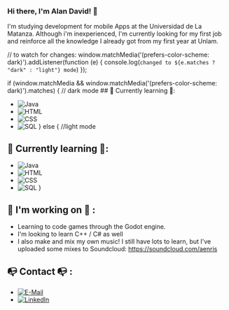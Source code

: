 ### Hi there, I'm Alan David! 👋

I'm studying development for mobile Apps at the Universidad de La Matanza. Although i'm inexperienced, I'm currently looking for my first job and reinforce all the knowledge I already got from my first year at Unlam.

// to watch for changes:
window.matchMedia('(prefers-color-scheme: dark)').addListener(function (e) {
  console.log(`changed to ${e.matches ? "dark" : "light"} mode`)
});

if (window.matchMedia && window.matchMedia('(prefers-color-scheme: dark)').matches) {
    // dark mode
    ## :palm_tree: Currently learning :palm_tree::
- ![Java](https://img.shields.io/badge/Java-f89820?style=for-the-badge&logo=java&logoColor=white&labelColor=101010 )
- ![HTML](https://img.shields.io/badge/HTML5-e34c26?style=for-the-badge&logo=html5&logoColor=white&labelColor=101010 )
- ![CSS](https://img.shields.io/badge/CSS3-264de4?style=for-the-badge&logo=css3&logoColor=white&labelColor=101010 )
- ![SQL](https://img.shields.io/badge/MySQL-00758F?style=for-the-badge&logo=mysql&logoColor=white&labelColor=101010 )
} else {
//light mode
## :palm_tree: Currently learning :palm_tree::
- ![Java](https://img.shields.io/badge/Java-f89820?style=for-the-badge&logo=java&logoColor=black&labelColor=FFFFFF )
- ![HTML](https://img.shields.io/badge/HTML5-e34c26?style=for-the-badge&logo=html5&logoColor=black&labelColor=FFFFFF )
- ![CSS](https://img.shields.io/badge/CSS3-264de4?style=for-the-badge&logo=css3&logoColor=black&labelColor=FFFFFF )
- ![SQL](https://img.shields.io/badge/MySQL-00758F?style=for-the-badge&logo=mysql&logoColor=black&labelColor=FFFFFF )
}

## :dragon_face: I'm working on :dragon_face: :
- Learning to code games through the Godot engine.
- I'm looking to learn C++ / C# as well
- I also make and mix my own music! I still have lots to learn, but I've uploaded some mixes to Soundcloud: https://soundcloud.com/aenris

## :mailbox_with_no_mail: Contact :mailbox_with_no_mail: :
- [![E-Mail](https://img.shields.io/badge/Gmail-alandavid223@gmail.com-3DDC84?style=for-the-badge&logo=gmail&logoColor=red&labelColor=ffffff )](mailto:alandavid223@gmail.com)
- [![LinkedIn](https://img.shields.io/badge/LinkedIn-Alan_David-0077B5?style=for-the-badge&logo=linkedin&logoColor=blue&labelColor=ffffff )](https://www.linkedin.com/in/alan-david-valdez-77966813a/)



<!--
**alan-david-223/alan-david-223** is a ✨ _special_ ✨ repository because its `README.md` (this file) appears on your GitHub profile.

-->
